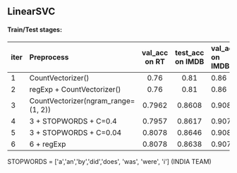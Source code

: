 ## LinearSVC



#### Train/Test stages:

| iter | Preprocess | val_acc on RT | test_acc on IMDB | val_acc on IMDB | test_acc on RT 
| ------------- |:------------------ | :-----:|:--------:|:----|:--------:
| 1 | CountVectorizer() | 0.76 | 0.81 | 0.86 | 0.68 
| 2 | regExp + CountVectorizer() | 0.76 | 0.81 | 0.86 | 0.68 
| 3 | CountVectorizer(ngram_range=(1, 2)) | 0.7962 | 0.8608 | 0.9081 | 0.7336 
| 4 | 3 + STOPWORDS + C=0.4 | 0.7957 | 0.8617 | 0.9070 | 0.7325 
| 5 | 3 + STOPWORDS + C=0.04 | 0.8078 | 0.8646 | 0.9083 | 0.7383 
| 6 | 6 + regExp | 0.8078 | 0.8638 | 0.9071 | 0.7379 


STOPWORDS = ['a','an','by','did','does', 'was', 'were', 'i'] (INDIA TEAM)